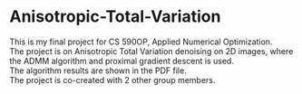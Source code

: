 # Anisotropic-Total-Variation
This is my final project for CS 590OP, Applied Numerical Optimization.  
The project is on Anisotropic Total Variation denoising on 2D images, where the ADMM algorithm and proximal gradient descent is used.  
The algorithm results are shown in the PDF file.  
The project is co-created with 2 other group members.
